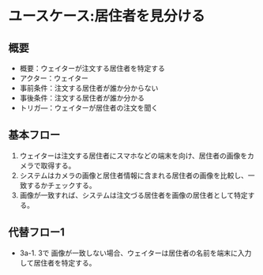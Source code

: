 # ユースケース:居住者を見分ける

## 概要
- 概要：ウェイターが注文する居住者を特定する
- アクター：ウェイター
- 事前条件：注文する居住者が誰か分からない
- 事後条件：注文する居住者が誰か分かる
- トリガ―：ウェイターが居住者の注文を聞く

## 基本フロー
1. ウェイターは注文する居住者にスマホなどの端末を向け、居住者の画像をカメラで取得する。
2. システムはカメラの画像と居住者情報に含まれる居住者の画像を比較し、一致するかチェックする。
3. 画像が一致すれば、システムは注文づる居住者を画像の居住者として特定する。

## 代替フロー1
- 3a-1. 3で 画像が一致しない場合、ウェイターは居住者の名前を端末に入力して居住者を特定する。